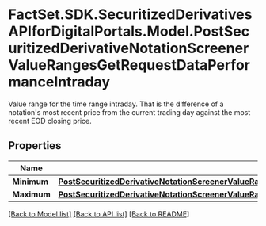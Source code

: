 # FactSet.SDK.SecuritizedDerivativesAPIforDigitalPortals.Model.PostSecuritizedDerivativeNotationScreenerValueRangesGetRequestDataPerformanceIntraday
Value range for the time range intraday. That is the difference of a notation's most recent price from the current trading day against the most recent EOD closing price.

## Properties

Name | Type | Description | Notes
------------ | ------------- | ------------- | -------------
**Minimum** | [**PostSecuritizedDerivativeNotationScreenerValueRangesGetRequestDataKeyFiguresBonusYieldRelativeMinimum**](PostSecuritizedDerivativeNotationScreenerValueRangesGetRequestDataKeyFiguresBonusYieldRelativeMinimum.md) |  | [optional] 
**Maximum** | [**PostSecuritizedDerivativeNotationScreenerValueRangesGetRequestDataKeyFiguresBonusYieldRelativeMaximum**](PostSecuritizedDerivativeNotationScreenerValueRangesGetRequestDataKeyFiguresBonusYieldRelativeMaximum.md) |  | [optional] 

[[Back to Model list]](../README.md#documentation-for-models) [[Back to API list]](../README.md#documentation-for-api-endpoints) [[Back to README]](../README.md)

